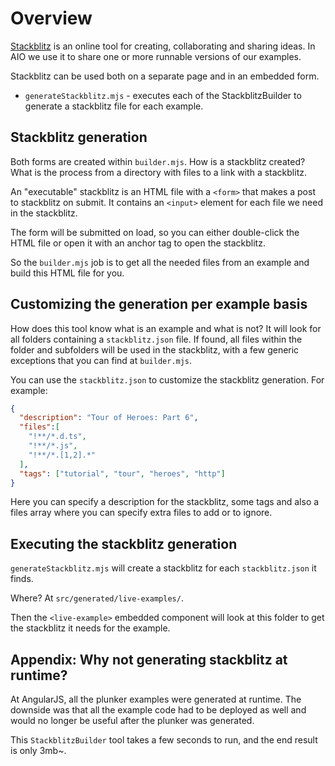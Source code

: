 # Overview

[Stackblitz](https://stackblitz.com/) is an online tool for creating, collaborating and sharing ideas.
In AIO we use it to share one or more runnable versions of our examples.

Stackblitz can be used both on a separate page and in an embedded form.
* `generateStackblitz.mjs` - executes each of the StackblitzBuilder to generate a stackblitz file for each example.

## Stackblitz generation

Both forms are created within `builder.mjs`.
How is a stackblitz created?
What is the process from a directory with files to a link with a stackblitz.

An "executable" stackblitz is an HTML file with a `<form>` that makes a post to stackblitz on submit.
It contains an `<input>` element for each file we need in the stackblitz.

The form will be submitted on load, so you can either double-click the HTML file or open it with an anchor tag to open the stackblitz.

So the `builder.mjs` job is to get all the needed files from an example and build this HTML file for you.

## Customizing the generation per example basis

How does this tool know what is an example and what is not?
It will look for all folders containing a `stackblitz.json` file.
If found, all files within the folder and subfolders will be used in the stackblitz, with a few generic exceptions that you can find at `builder.mjs`.

You can use the `stackblitz.json` to customize the stackblitz generation.
For example:

```json
{
  "description": "Tour of Heroes: Part 6",
  "files":[
    "!**/*.d.ts",
    "!**/*.js",
    "!**/*.[1,2].*"
  ],
  "tags": ["tutorial", "tour", "heroes", "http"]
}
```

Here you can specify a description for the stackblitz, some tags and also a files array where you can specify extra files to add or to ignore.

## Executing the stackblitz generation

`generateStackblitz.mjs` will create a stackblitz for each `stackblitz.json` it finds.

Where?
At `src/generated/live-examples/`.

Then the `<live-example>` embedded component will look at this folder to get the stackblitz it needs for the
example.

## Appendix: Why not generating stackblitz at runtime?

At AngularJS, all the plunker examples were generated at runtime.
The downside was that all the example code had to be  deployed as well and would no longer be useful after the plunker was generated.

This `StackblitzBuilder` tool takes a few seconds to run, and the end result is only 3mb~.
